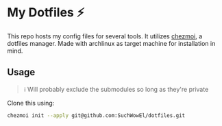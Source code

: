 # My Dotfiles ⚡

This repo hosts my config files for several tools. It utilizes
[chezmoi](https://github.com/twpayne/chezmoi), a dotfiles manager.
Made with archlinux as target machine for installation in mind.

## Usage

> ℹ️ Will probably exclude the submodules so long as they're private

Clone this using:

```bash
chezmoi init --apply git@github.com:SuchWowEl/dotfiles.git
```
